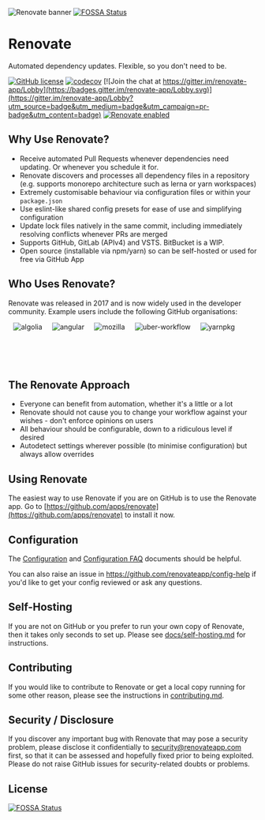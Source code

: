 ![Renovate banner](https://renovateapp.com/images/design/header_small.jpg)
[![FOSSA Status](https://app.fossa.io/api/projects/git%2Bgithub.com%2Frenovateapp%2Frenovate.svg?type=shield)](https://app.fossa.io/projects/git%2Bgithub.com%2Frenovateapp%2Frenovate?ref=badge_shield)

# Renovate

Automated dependency updates. Flexible, so you don't need to be.

[![GitHub license](https://img.shields.io/badge/license-MIT-blue.svg)](https://raw.githubusercontent.com/renovateapp/renovate/master/license)
[![codecov](https://codecov.io/gh/renovateapp/renovate/branch/master/graph/badge.svg)](https://codecov.io/gh/renovateapp/renovate)
[![Join the chat at https://gitter.im/renovate-app/Lobby](https://badges.gitter.im/renovate-app/Lobby.svg)](https://gitter.im/renovate-app/Lobby?utm_source=badge&utm_medium=badge&utm_campaign=pr-badge&utm_content=badge)
[![Renovate enabled](https://img.shields.io/badge/renovate-enabled-brightgreen.svg)](https://renovateapp.com/)

## Why Use Renovate?

* Receive automated Pull Requests whenever dependencies need updating. Or whenever you schedule it for.
* Renovate discovers and processes all dependency files in a repository (e.g. supports
  monorepo architecture such as lerna or yarn workspaces)
* Extremely customisable behaviour via configuration files or within your `package.json`
* Use eslint-like shared config presets for ease of use and simplifying configuration
* Update lock files natively in the same commit, including immediately resolving conflicts whenever PRs are merged
* Supports GitHub, GitLab (APIv4) and VSTS. BitBucket is a WIP.
* Open source (installable via npm/yarn) so can be self-hosted or used for free via GitHub App

## Who Uses Renovate?

Renovate was released in 2017 and is now widely used in the developer community. Example users include the following GitHub organisations:

[<img align="left" src="https://avatars1.githubusercontent.com/u/2034458?s=80&v=4" alt="algolia" title="algolia" hspace="10"/>](https://github.com/algolia)
[<img align="left" src="https://avatars0.githubusercontent.com/u/139426?s=80&v=4" alt="angular" title="angular" hspace="10"/>](https://github.com/angular)
[<img align="left" src="https://avatars2.githubusercontent.com/u/131524?s=80&v=4" alt="mozilla" title="mozilla" hspace="10"/>](https://github.com/mozilla)
[<img align="left" src="https://avatars2.githubusercontent.com/u/33676472?s=80&v=4" alt="uber-workflow" title="uber-workflow" hspace="10"/>](https://github.com/uber-workflow)
[<img align="left" src="https://avatars1.githubusercontent.com/u/22247014?s=80&v=4" alt="yarnpkg" title="yarnpkg" hspace="10"/>](https://github.com/yarnpkg)

<br /><br /><br /><br /><br />

## The Renovate Approach

* Everyone can benefit from automation, whether it's a little or a lot
* Renovate should not cause you to change your workflow against your wishes - don't enforce opinions on users
* All behaviour should be configurable, down to a ridiculous level if desired
* Autodetect settings wherever possible (to minimise configuration) but always allow overrides

## Using Renovate

The easiest way to use Renovate if you are on GitHub is to use the Renovate app. Go to
[https://github.com/apps/renovate](https://github.com/apps/renovate) to install
it now.

## Configuration

The
[Configuration](https://github.com/renovateapp/renovate/blob/master/docs/configuration.md)
and
[Configuration FAQ](https://github.com/renovateapp/renovate/blob/master/docs/faq.md)
documents should be helpful.

You can also raise an issue in https://github.com/renovateapp/config-help if
you'd like to get your config reviewed or ask any questions.

## Self-Hosting

If you are not on GitHub or you prefer to run your own copy of Renovate, then it takes only seconds to set up. Please see [docs/self-hosting.md](https://github.com/renovateapp/renovate/blob/master/docs/self-hosting.md) for instructions.

## Contributing

If you would like to contribute to Renovate or get a local copy running for some other reason, please see the instructions in [contributing.md](contributing.md).

## Security / Disclosure

If you discover any important bug with Renovate that may pose a security problem, please disclose it confidentially to security@renovateapp.com first, so that it can be assessed and hopefully fixed prior to being exploited. Please do not raise GitHub issues for security-related doubts or problems.


## License
[![FOSSA Status](https://app.fossa.io/api/projects/git%2Bgithub.com%2Frenovateapp%2Frenovate.svg?type=large)](https://app.fossa.io/projects/git%2Bgithub.com%2Frenovateapp%2Frenovate?ref=badge_large)